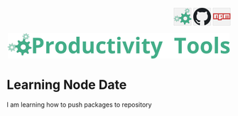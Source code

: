 <!--Category:C#--> 
 <p align="right">
    <a href="http://productivitytools.tech/"><img src="Images/Header/ProductivityTools_green_40px_2.png" /><a> 
    <a href="https://github.com/ProductivityTools-Tasks3/ProductivityTools.GetTask3.Contract"><img src="Images/Header/Github_border_40px.png" /></a>
    <a href="https://www.npmjs.com/package/productivitytools.learning.node.date"><img src="Images/Header/npm_border_40px.png" /></a>
</p>
<p align="center">
    <a href="http://http://productivitytools.tech/">
        <img src="Images/Header/LogoTitle_green_500px.png" />
    </a>
</p>

# Learning Node Date

I am learning how to push packages to repository
<!--more-->